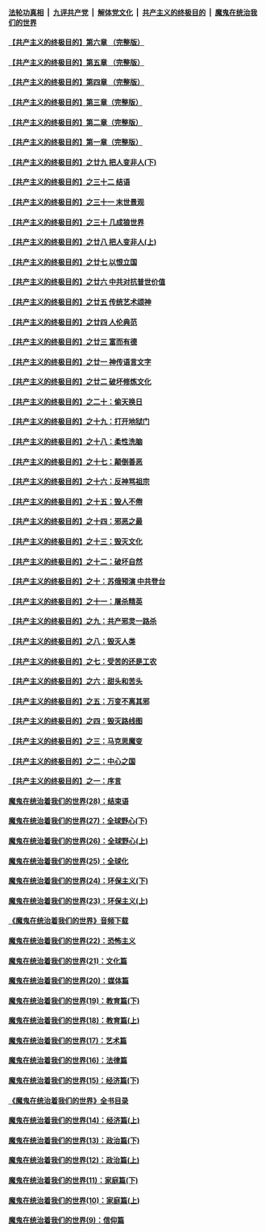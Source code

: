 

####  [法轮功真相](../../../../basic/blob/master/README.md?t=04070201) &nbsp;|&nbsp; [九评共产党](../../../../9ping.md/blob/master/README.md?t=04070201) &nbsp;|&nbsp; [解体党文化](../../../../jtdwh.md/blob/master/README.md?t=04070201)  &nbsp;|&nbsp; [共产主义的终极目的](../../../../gczydzjmd.md/blob/master/README.md?t=04070201) &nbsp;|&nbsp; [魔鬼在统治我们的世界](../../../../mgztzwmdsj.md/blob/master/README.md?t=04070201) 

#### [【共产主义的终极目的】第六章 （完整版）](../pages/nsc422/n11428913.md?t=04070201) 

#### [【共产主义的终极目的】第五章 （完整版）](../pages/nsc422/n11428912.md?t=04070201) 

#### [【共产主义的终极目的】第四章 （完整版）](../pages/nsc422/n11428907.md?t=04070201) 

#### [【共产主义的终极目的】第三章（完整版）](../pages/nsc422/n11428848.md?t=04070201) 

#### [【共产主义的终极目的】第二章（完整版）](../pages/nsc422/n11428831.md?t=04070201) 

#### [【共产主义的终极目的】第一章（完整版）](../pages/nsc422/n11417651.md?t=04070201) 

#### [【共产主义的终极目的】之廿九 把人变非人(下)](../pages/nsc422/n11344140.md?t=04070201) 

#### [【共产主义的终极目的】之三十二 结语](../pages/nsc422/n11360535.md?t=04070201) 

#### [【共产主义的终极目的】之三十一 末世景观](../pages/nsc422/n11351129.md?t=04070201) 

#### [【共产主义的终极目的】之三十 几成狼世界](../pages/nsc422/n11348280.md?t=04070201) 

#### [【共产主义的终极目的】之廿八 把人变非人(上)](../pages/nsc422/n11340492.md?t=04070201) 

#### [【共产主义的终极目的】之廿七 以恨立国](../pages/nsc422/n11336944.md?t=04070201) 

#### [【共产主义的终极目的】之廿六 中共对抗普世价值](../pages/nsc422/n11324785.md?t=04070201) 

#### [【共产主义的终极目的】之廿五 传统艺术颂神](../pages/nsc422/n11296396.md?t=04070201) 

#### [【共产主义的终极目的】之廿四 人伦典范](../pages/nsc422/n11296397.md?t=04070201) 

#### [【共产主义的终极目的】之廿三 富而有德](../pages/nsc422/n11283598.md?t=04070201) 

#### [【共产主义的终极目的】之廿一 神传语言文字](../pages/nsc422/n11263265.md?t=04070201) 

#### [【共产主义的终极目的】之廿二 破坏修炼文化](../pages/nsc422/n11245728.md?t=04070201) 

#### [【共产主义的终极目的】之二十：偷天换日](../pages/nsc422/n11238846.md?t=04070201) 

#### [【共产主义的终极目的】之十九：打开地狱门](../pages/nsc422/n11206376.md?t=04070201) 

#### [【共产主义的终极目的】之十八：柔性洗脑](../pages/nsc422/n11199994.md?t=04070201) 

#### [【共产主义的终极目的】之十七：颠倒善恶](../pages/nsc422/n11179782.md?t=04070201) 

#### [【共产主义的终极目的】之十六：反神骂祖宗](../pages/nsc422/n11166798.md?t=04070201) 

#### [【共产主义的终极目的】之十五：毁人不倦](../pages/nsc422/n11166792.md?t=04070201) 

#### [【共产主义的终极目的】之十四：邪恶之最](../pages/nsc422/n11150249.md?t=04070201) 

#### [【共产主义的终极目的】之十三：毁灭文化](../pages/nsc422/n11135227.md?t=04070201) 

#### [【共产主义的终极目的】之十二：破坏自然](../pages/nsc422/n11135214.md?t=04070201) 

#### [【共产主义的终极目的】之十：苏俄预演 中共登台](../pages/nsc422/n11118424.md?t=04070201) 

#### [【共产主义的终极目的】之十一：屠杀精英](../pages/nsc422/n11118442.md?t=04070201) 

#### [【共产主义的终极目的】之九：共产邪灵一路杀](../pages/nsc422/n11114139.md?t=04070201) 

#### [【共产主义的终极目的】之八：毁灭人类](../pages/nsc422/n11108503.md?t=04070201) 

#### [【共产主义的终极目的】之七：受苦的还是工农](../pages/nsc422/n11101809.md?t=04070201) 

#### [【共产主义的终极目的】之六：甜头和苦头](../pages/nsc422/n11096971.md?t=04070201) 

#### [【共产主义的终极目的】之五：万变不离其邪](../pages/nsc422/n11091285.md?t=04070201) 

#### [【共产主义的终极目的】之四：毁灭路线图](../pages/nsc422/n11086284.md?t=04070201) 

#### [【共产主义的终极目的】之三：马克思魔变](../pages/nsc422/n11061941.md?t=04070201) 

#### [【共产主义的终极目的】之二：中心之国](../pages/nsc422/n11047728.md?t=04070201) 

#### [【共产主义的终极目的】之一：序言](../pages/nsc422/n11086077.md?t=04070201) 

#### [魔鬼在统治着我们的世界(28)：结束语](../pages/nsc422/n10936246.md?t=04070201) 

#### [魔鬼在统治着我们的世界(27)：全球野心(下)](../pages/nsc422/n10928319.md?t=04070201) 

#### [魔鬼在统治着我们的世界(26)：全球野心(上)](../pages/nsc422/n10900318.md?t=04070201) 

#### [魔鬼在统治着我们的世界(25)：全球化](../pages/nsc422/n10788205.md?t=04070201) 

#### [魔鬼在统治着我们的世界(24)：环保主义(下)](../pages/nsc422/n10695307.md?t=04070201) 

#### [魔鬼在统治着我们的世界(23)：环保主义(上)](../pages/nsc422/n10688613.md?t=04070201) 

#### [《魔鬼在统治着我们的世界》音频下载](../pages/nsc422/n10635553.md?t=04070201) 

#### [魔鬼在统治着我们的世界(22)：恐怖主义](../pages/nsc422/n10614727.md?t=04070201) 

#### [魔鬼在统治着我们的世界(21)：文化篇](../pages/nsc422/n10597706.md?t=04070201) 

#### [魔鬼在统治着我们的世界(20)：媒体篇](../pages/nsc422/n10586579.md?t=04070201) 

#### [魔鬼在统治着我们的世界(19)：教育篇(下)](../pages/nsc422/n10564808.md?t=04070201) 

#### [魔鬼在统治着我们的世界(18)：教育篇(上)](../pages/nsc422/n10526970.md?t=04070201) 

#### [魔鬼在统治着我们的世界(17)：艺术篇](../pages/nsc422/n10499093.md?t=04070201) 

#### [魔鬼在统治着我们的世界(16)：法律篇](../pages/nsc422/n10485969.md?t=04070201) 

#### [魔鬼在统治着我们的世界(15)：经济篇(下)](../pages/nsc422/n10469975.md?t=04070201) 

#### [《魔鬼在统治着我们的世界》全书目录](../pages/nsc422/n10464261.md?t=04070201) 

#### [魔鬼在统治着我们的世界(14)：经济篇(上)](../pages/nsc422/n10457370.md?t=04070201) 

#### [魔鬼在统治着我们的世界(13)：政治篇(下)](../pages/nsc422/n10448270.md?t=04070201) 

#### [魔鬼在统治着我们的世界(12)：政治篇(上)](../pages/nsc422/n10444576.md?t=04070201) 

#### [魔鬼在统治着我们的世界(11)：家庭篇(下)](../pages/nsc422/n10440961.md?t=04070201) 

#### [魔鬼在统治着我们的世界(10)：家庭篇(上)](../pages/nsc422/n10435448.md?t=04070201) 

#### [魔鬼在统治着我们的世界(9)：信仰篇](../pages/nsc422/n10432159.md?t=04070201) 


